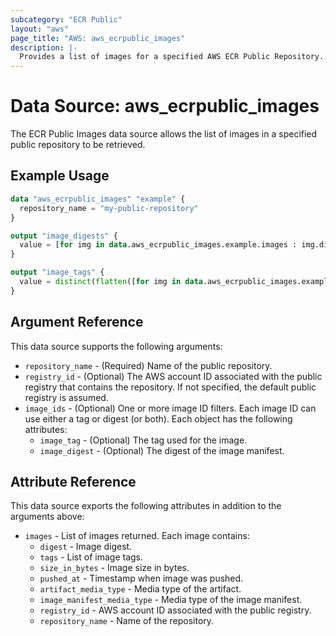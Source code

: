 ```yaml
---
subcategory: "ECR Public"
layout: "aws"
page_title: "AWS: aws_ecrpublic_images"
description: |-
  Provides a list of images for a specified AWS ECR Public Repository.
---
```


# Data Source: aws_ecrpublic_images

The ECR Public Images data source allows the list of images in a specified public repository to be retrieved.

## Example Usage

```terraform
data "aws_ecrpublic_images" "example" {
  repository_name = "my-public-repository"
}

output "image_digests" {
  value = [for img in data.aws_ecrpublic_images.example.images : img.digest if img.digest != null]
}

output "image_tags" {
  value = distinct(flatten([for img in data.aws_ecrpublic_images.example.images : img.tags]))
}
```

## Argument Reference

This data source supports the following arguments:

* `repository_name` - (Required) Name of the public repository.
* `registry_id` - (Optional) The AWS account ID associated with the public registry that contains the repository. If not specified, the default public registry is assumed.
* `image_ids` - (Optional) One or more image ID filters. Each image ID can use either a tag or digest (or both). Each object has the following attributes:
    * `image_tag` - (Optional) The tag used for the image.
    * `image_digest` - (Optional) The digest of the image manifest.

## Attribute Reference

This data source exports the following attributes in addition to the arguments above:

* `images` - List of images returned. Each image contains:
    * `digest` - Image digest.
    * `tags` - List of image tags.
    * `size_in_bytes` - Image size in bytes.
    * `pushed_at` - Timestamp when image was pushed.
    * `artifact_media_type` - Media type of the artifact.
    * `image_manifest_media_type` - Media type of the image manifest.
    * `registry_id` - AWS account ID associated with the public registry.
    * `repository_name` - Name of the repository.
